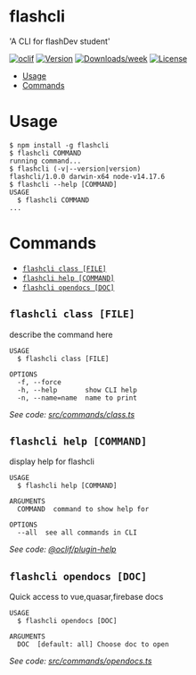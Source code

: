 flashcli
========

&#39;A CLI for flashDev student&#39;

[![oclif](https://img.shields.io/badge/cli-oclif-brightgreen.svg)](https://oclif.io)
[![Version](https://img.shields.io/npm/v/flashcli.svg)](https://npmjs.org/package/flashcli)
[![Downloads/week](https://img.shields.io/npm/dw/flashcli.svg)](https://npmjs.org/package/flashcli)
[![License](https://img.shields.io/npm/l/flashcli.svg)](https://github.com/MorDvash/flashcli/blob/master/package.json)

<!-- toc -->
* [Usage](#usage)
* [Commands](#commands)
<!-- tocstop -->
# Usage
<!-- usage -->
```sh-session
$ npm install -g flashcli
$ flashcli COMMAND
running command...
$ flashcli (-v|--version|version)
flashcli/1.0.0 darwin-x64 node-v14.17.6
$ flashcli --help [COMMAND]
USAGE
  $ flashcli COMMAND
...
```
<!-- usagestop -->
# Commands
<!-- commands -->
* [`flashcli class [FILE]`](#flashcli-class-file)
* [`flashcli help [COMMAND]`](#flashcli-help-command)
* [`flashcli opendocs [DOC]`](#flashcli-opendocs-doc)

## `flashcli class [FILE]`

describe the command here

```
USAGE
  $ flashcli class [FILE]

OPTIONS
  -f, --force
  -h, --help       show CLI help
  -n, --name=name  name to print
```

_See code: [src/commands/class.ts](https://github.com/MorDvash/flashcli/blob/v1.0.0/src/commands/class.ts)_

## `flashcli help [COMMAND]`

display help for flashcli

```
USAGE
  $ flashcli help [COMMAND]

ARGUMENTS
  COMMAND  command to show help for

OPTIONS
  --all  see all commands in CLI
```

_See code: [@oclif/plugin-help](https://github.com/oclif/plugin-help/blob/v3.2.3/src/commands/help.ts)_

## `flashcli opendocs [DOC]`

Quick access to vue,quasar,firebase docs

```
USAGE
  $ flashcli opendocs [DOC]

ARGUMENTS
  DOC  [default: all] Choose doc to open
```

_See code: [src/commands/opendocs.ts](https://github.com/MorDvash/flashcli/blob/v1.0.0/src/commands/opendocs.ts)_
<!-- commandsstop -->
